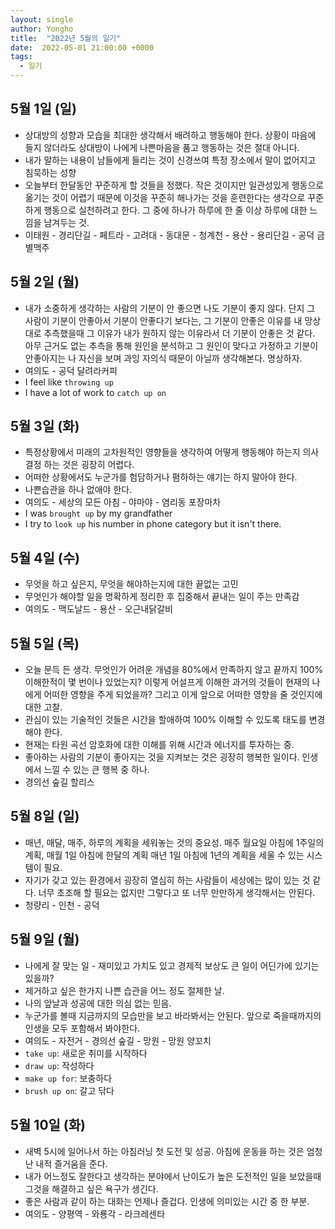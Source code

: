 ```yaml
---
layout: single
author: Yongho
title:  "2022년 5월의 일기"
date:  2022-05-01 21:00:00 +0000
tags:
  - 일기
---
```


## 5월 1일 (일)
- 상대방의 성향과 모습을 최대한 생각해서 배려하고 행동해야 한다. 상황이 마음에 들지 않더라도 상대방이 나에게 나쁜마음을 품고 행동하는 것은 절대 아니다.
- 내가 말하는 내용이 남들에게 들리는 것이 신경쓰여 특정 장소에서 말이 없어지고 침묵하는 성향
- 오늘부터 한달동안 꾸준하게 할 것들을 정했다. 작은 것이지만 일관성있게 행동으로 옮기는 것이 어렵기 때문에 이것을 꾸준히 해나가는 것을 훈련한다는 생각으로 꾸준하게 행동으로 실천하려고 한다. 그 중에 하나가 하루에 한 줄 이상 하루에 대한 느낌을 남겨두는 것.
- 이태원 - 경리단길 - 페트라 - 고려대 - 동대문 - 청계천 - 용산 - 용리단길 - 공덕 금별맥주

## 5월 2일 (월)
- 내가 소중하게 생각하는 사람의 기분이 안 좋으면 나도 기분이 좋지 않다. 단지 그 사람이 기분이 안좋아서 기분이 안좋다기 보다는, 그 기분이 안좋은 이유를 내 망상대로 추측했을때 그 이유가 내가 원하지 않는 이유라서 더 기분이 안좋은 것 같다. 아무 근거도 없는 추측을 통해 원인을 분석하고 그 원인이 맞다고 가정하고 기분이 안좋아지는 나 자신을 보며 과잉 자의식 때문이 아닐까 생각해본다. 명상하자. 
- 여의도 - 공덕 달려라커피  
- I feel like `throwing up`
- I have a lot of work to `catch up on`

## 5월 3일 (화)
- 특정상황에서 미래의 고차원적인 영향들을 생각하여 어떻게 행동해야 하는지 의사결정 하는 것은 굉장히 어렵다.
- 어떠한 상황에서도 누군가를 험담하거나 폄하하는 얘기는 하지 말아야 한다. 
- 나쁜습관을 하나 없애야 한다.
- 여의도 - 세상의 모든 아침 - 야마야 - 염리동 포장마차 
- I was `brought up` by my grandfather
- I try to `look up` his number in phone category but it isn't there.

## 5월 4일 (수)
- 무엇을 하고 싶은지, 무엇을 해야하는지에 대한 끝없는 고민
- 무엇인가 해야할 일을 명확하게 정리한 후 집중해서 끝내는 일이 주는 만족감   
- 여의도 - 맥도날드 - 용산 - 오근내닭갈비

## 5월 5일 (목)
- 오늘 문득 든 생각. 무엇인가 어려운 개념을 80%에서 만족하지 않고 끝까지 100% 이해한적이 몇 번이나 있었는지? 이렇게 어설프게 이해한 과거의 것들이 현재의 나에게 어떠한 영향을 주게 되었을까? 그리고 이게 앞으로 어떠한 영향을 줄 것인지에 대한 고찰.
- 관심이 있는 기술적인 것들은 시간을 할애하여 100% 이해할 수 있도록 태도를 변경해야 한다.
- 현재는 타원 곡선 암호화에 대한 이해를 위해 시간과 에너지를 투자하는 중. 
- 좋아하는 사람의 기분이 좋아지는 것을 지켜보는 것은 굉장히 행복한 일이다. 인생에서 느낄 수 있는 큰 행복 중 하나. 
- 경의선 숲길 할리스

## 5월 8일 (일)
- 매년, 매달, 매주, 하루의 계획을 세워놓는 것의 중요성. 매주 월요일 아침에 1주일의 계획, 매월 1일 아침에 한달의 계획
매년 1일 아침에 1년의 계획을 세울 수 있는 시스템이 필요.
- 자기가 갖고 있는 환경에서 굉장히 열심히 하는 사람들이 세상에는 많이 있는 것 같다. 너무 초조해 할 필요는 없지만
그렇다고 또 너무 만만하게 생각해서는 안된다.
- 청량리 - 인천 - 공덕  

## 5월 9일 (월)
- 나에게 잘 맞는 일 - 재미있고 가치도 있고 경제적 보상도 큰 일이 어딘가에 있기는 있을까?
- 제거하고 싶은 한가지 나쁜 습관을 어느 정도 절제한 날.
- 나의 앞날과 성공에 대한 의심 없는 믿음.
- 누군가를 볼때 지금까지의 모습만을 보고 바라봐서는 안된다. 앞으로 죽을때까지의 인생을 모두 포함해서 봐야한다. 
- 여의도 - 자전거 - 경의선 숲길 - 망원 - 망원 양꼬치 
- `take up`: 새로운 취미를 시작하다
- `draw up`: 작성하다
- `make up for`: 보충하다
- `brush up on`: 갈고 닦다

## 5월 10일 (화)
- 새벽 5시에 일어나서 하는 아침러닝 첫 도전 및 성공. 아침에 운동을 하는 것은 엄청난 내적 즐거움을 준다. 
- 내가 어느정도 잘한다고 생각하는 분야에서 난이도가 높은 도전적인 일을 보았을때 그것을 해결하고 싶은 욕구가 생긴다. 
- 좋은 사람과 같이 하는 대화는 언제나 즐겁다. 인생에 의미있는 시간 중 한 부분. 
- 여의도 - 양평역 - 와룡각 - 라크레센타